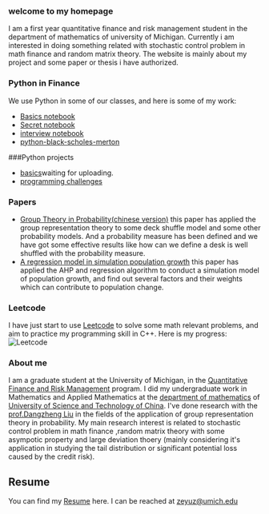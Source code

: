 ### welcome to my homepage
I am a first year quantitative finance and risk management student in the department of mathematics of university of Michigan. Currently i am interested in doing something related with stochastic control problem in math finance and random matrix theory.
The website is mainly about my project and some paper or thesis i have authorized.


### Python in Finance
We use Python in some of our classes, and here is some of my work:
* [Basics notebook](https://github.com/zyuzhang/qfrm-python/blob/master/Python-Basic-notebook.ipynb)
* [Secret notebook](https://github.com/zyuzhang/qfrm-python/blob/master/python-secret-notebook.ipynb)
* [interview notebook](https://github.com/zyuzhang/Project/blob/master/python-interview-notebook.ipynb)
* [python-black-scholes-merton](https://github.com/zyuzhang/finance/blob/master/python-black-scholes-merton.ipynb)

###Python projects
* [basics](...url...)waiting for uploading.
* [programming challenges](https://github.com/pbenson/qrfm-python/blob/master/python-secret-notebook)

### Papers
* [Group Theory in Probability(chinese version)](https://zyuzhang.github.io/Group%20theory%20in%20probability.pdf)
  this paper has applied the group representation theory to some deck shuffle model and some other probability models. And a probability measure has been defined and we have got some effective results like how can we define a desk is well shuffled with the probability measure.
* [A regression model in simulation population growth](https://zyuzhang.github.io/33534.pdf) this paper has applied the AHP and regression algorithm to conduct a simulation model of population growth, and find out several factors and their weights which can contribute to population change.

### Leetcode
I have just start to use [Leetcode](https://leetcode.com/problemset/algorithms/) to solve some math relevant problems, and aim to practice my programming skill in C++. Here is my progress:![Leetcode](zyuzhang.github.io/1.png)

### About me
I am a graduate student at the University of Michigan, in the [Quantitative Finance and Risk Management](https://lsa.umich.edu/math/graduates/quantitative-finance.html) program. I did my undergraduate work in Mathematics and Applied Mathematics at the [department of mathematics](http://math.ustc.edu.cn/new/En/) of [University of Science and Technology of China](http://en.ustc.edu.cn/). I've done research with the [prof.Dangzheng Liu](http://math.ustc.edu.cn/new/teachersinfo1.php?id=87) in the fields of the application of group representation theory in probability. My main research interest is related to stochastic control problem in math finance ,random matrix theory with some asympotic property and large deviation thoery (mainly considering it's application in studying the tail distribution or significant potential loss caused by the credit risk).

## Resume
You can find my [Resume](https://zyuzhang.github.io/Resume.pdf) here. I can be reached at zeyuz@umich.edu
